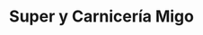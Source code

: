 ---
title: "Super y Carnicería Migo"
url: /bahia-kino/super-y-carniceria-migo/
shop: supermercado
---